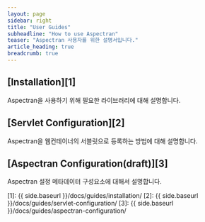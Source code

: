 ```yaml
---
layout: page
sidebar: right
title: "User Guides"
subheadline: "How to use Aspectran"
teaser: "Aspectran 사용자를 위한 설명서입니다."
article_heading: true
breadcrumb: true
---
```


## [Installation][1]
Aspectran을 사용하기 위해 필요한 라이브러리에 대해 설명합니다.

## [Servlet Configuration][2]
Aspectran을 웹컨테이너의 서블릿으로 등록하는 방법에 대해 설명합니다.

## [Aspectran Configuration(draft)][3]
Aspectran 설정 메타데이터 구성요소에 대해서 설명합니다.

[1]: {{ side.baseurl }}/docs/guides/installation/
[2]: {{ side.baseurl }}/docs/guides/servlet-configuration/
[3]: {{ side.baseurl }}/docs/guides/aspectran-configuration/
